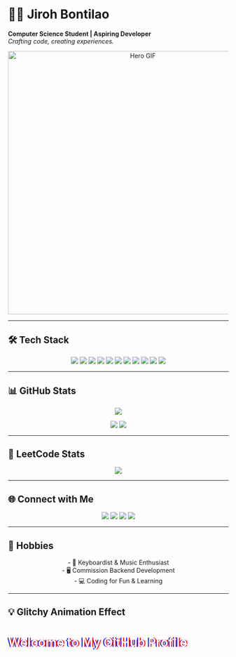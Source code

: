 # 🧑‍💻 Jiroh Bontilao  
**Computer Science Student | Aspiring Developer**  
*Crafting code, creating experiences.*

<p align="center">
  <img src="https://gifdb.com/gif/animated-man-computer-coding-nae6mec378lsg1i3.html" alt="Hero GIF" width="600"/>
</p>

---

## 🛠️ Tech Stack  

<p align="center">
  <img src="https://img.shields.io/badge/Luau-%23000000?style=flat&logo=lua&logoColor=white" />
  <img src="https://img.shields.io/badge/Python-%233776AB?style=flat&logo=python&logoColor=white" />
  <img src="https://img.shields.io/badge/C%23-%23239120?style=flat&logo=csharp&logoColor=white" />
  <img src="https://img.shields.io/badge/C%2B%2B-%2300599C?style=flat&logo=cplusplus&logoColor=white" />
  <img src="https://img.shields.io/badge/Dart-%230175C2?style=flat&logo=dart&logoColor=white" />
  <img src="https://img.shields.io/badge/React-%23282C34?style=flat&logo=react&logoColor=61DAFB" />
  <img src="https://img.shields.io/badge/JavaScript-%23323330?style=flat&logo=javascript&logoColor=F7DF1E" />
  <img src="https://img.shields.io/badge/HTML5-%23E34F26?style=flat&logo=html5&logoColor=white" />
  <img src="https://img.shields.io/badge/CSS3-%231572B6?style=flat&logo=css3&logoColor=white" />
  <img src="https://img.shields.io/badge/TailwindCSS-%2338B2AC?style=flat&logo=tailwind-css&logoColor=white" />
  <img src="https://img.shields.io/badge/Arch%20Linux-%2D1793D1?style=flat&logo=arch-linux&logoColor=white" />
</p>

---

## 📊 GitHub Stats  

<p align="center">
  <img src="https://github-readme-stats.vercel.app/api?username=Jiroh&show_icons=true&theme=radical&hide_title=true" />
</p>

<p align="center">
  <img src="https://github-readme-streak-stats.herokuapp.com/?user=Jiroh&theme=radical" />
  <img src="https://github-readme-stats.vercel.app/api/top-langs/?username=Jiroh&layout=compact&theme=radical" />
</p>

---

## 🧠 LeetCode Stats  

<p align="center">
  <img src="https://leetcode-stats-six.vercel.app/?username=Jiroh" />
</p>

---

## 🌐 Connect with Me  

<p align="center">
  <a href="https://discord.gg/qXM3uQYwg2"><img src="https://img.shields.io/badge/Discord-%237289DA?style=flat&logo=discord&logoColor=white" /></a>
  <a href="https://www.roblox.com/users/480961995/profile"><img src="https://img.shields.io/badge/Roblox-%232D2D2D?style=flat&logo=roblox&logoColor=white" /></a>
  <a href="https://www.linkedin.com/in/jiroh-bontilao-39558931a/"><img src="https://img.shields.io/badge/LinkedIn-%230A66C2?style=flat&logo=linkedin&logoColor=white" /></a>
  <a href="https://twitter.com/JirohDev"><img src="https://img.shields.io/badge/Twitter-%231DA1F2?style=flat&logo=twitter&logoColor=white" /></a>
</p>

---

## 🎵 Hobbies  

<p align="center">
  - 🎹 Keyboardist & Music Enthusiast<br>
  - 🖥️ Commission Backend Development<br>
  - 💻 Coding for Fun & Learning
</p>

---

## 💡 Glitchy Animation Effect

<p align="center">
  <h1 style="color:white; text-shadow:2px 0 red, -2px 0 blue;">Welcome to My GitHub Profile</h1>
</p>

